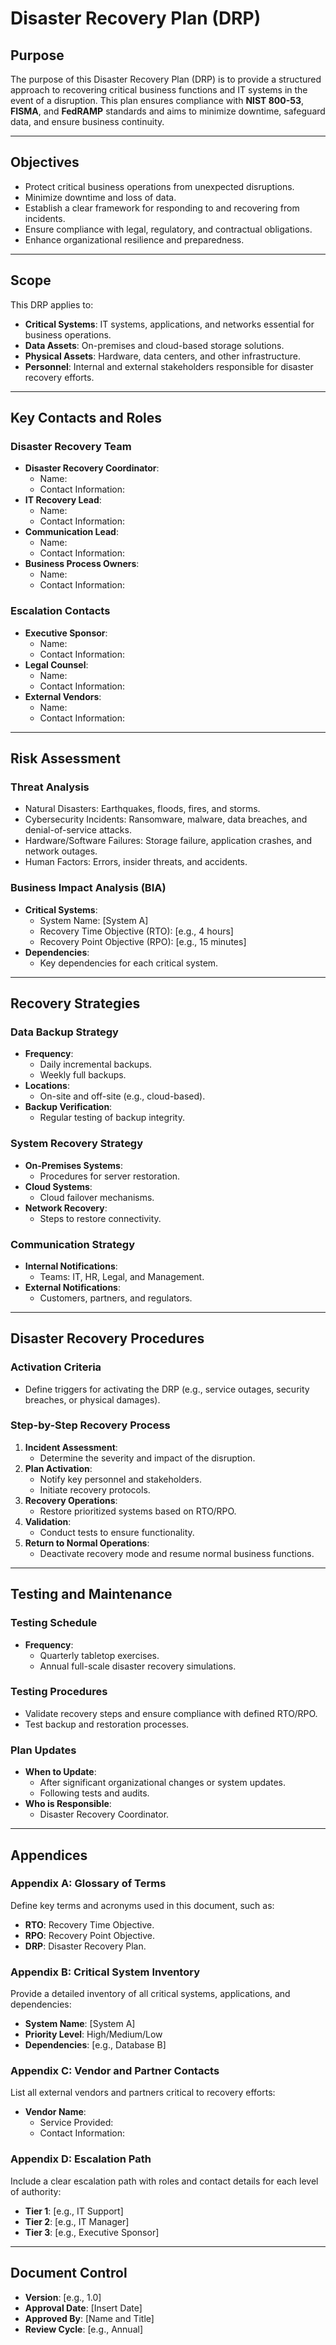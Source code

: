 # Disaster Recovery Plan (DRP)

## Purpose
The purpose of this Disaster Recovery Plan (DRP) is to provide a structured approach to recovering critical business functions and IT systems in the event of a disruption. This plan ensures compliance with **NIST 800-53**, **FISMA**, and **FedRAMP** standards and aims to minimize downtime, safeguard data, and ensure business continuity.

---

## Objectives
- Protect critical business operations from unexpected disruptions.
- Minimize downtime and loss of data.
- Establish a clear framework for responding to and recovering from incidents.
- Ensure compliance with legal, regulatory, and contractual obligations.
- Enhance organizational resilience and preparedness.

---

## Scope
This DRP applies to:
- **Critical Systems**: IT systems, applications, and networks essential for business operations.
- **Data Assets**: On-premises and cloud-based storage solutions.
- **Physical Assets**: Hardware, data centers, and other infrastructure.
- **Personnel**: Internal and external stakeholders responsible for disaster recovery efforts.

---

## Key Contacts and Roles
### Disaster Recovery Team
- **Disaster Recovery Coordinator**:
  - Name:
  - Contact Information:
- **IT Recovery Lead**:
  - Name:
  - Contact Information:
- **Communication Lead**:
  - Name:
  - Contact Information:
- **Business Process Owners**:
  - Name:
  - Contact Information:

### Escalation Contacts
- **Executive Sponsor**:
  - Name:
  - Contact Information:
- **Legal Counsel**:
  - Name:
  - Contact Information:
- **External Vendors**:
  - Name:
  - Contact Information:

---

## Risk Assessment
### Threat Analysis
- Natural Disasters: Earthquakes, floods, fires, and storms.
- Cybersecurity Incidents: Ransomware, malware, data breaches, and denial-of-service attacks.
- Hardware/Software Failures: Storage failure, application crashes, and network outages.
- Human Factors: Errors, insider threats, and accidents.

### Business Impact Analysis (BIA)
- **Critical Systems**:
  - System Name: [System A]
  - Recovery Time Objective (RTO): [e.g., 4 hours]
  - Recovery Point Objective (RPO): [e.g., 15 minutes]
- **Dependencies**:
  - Key dependencies for each critical system.

---

## Recovery Strategies
### Data Backup Strategy
- **Frequency**:
  - Daily incremental backups.
  - Weekly full backups.
- **Locations**:
  - On-site and off-site (e.g., cloud-based).
- **Backup Verification**:
  - Regular testing of backup integrity.

### System Recovery Strategy
- **On-Premises Systems**:
  - Procedures for server restoration.
- **Cloud Systems**:
  - Cloud failover mechanisms.
- **Network Recovery**:
  - Steps to restore connectivity.

### Communication Strategy
- **Internal Notifications**:
  - Teams: IT, HR, Legal, and Management.
- **External Notifications**:
  - Customers, partners, and regulators.

---

## Disaster Recovery Procedures
### Activation Criteria
- Define triggers for activating the DRP (e.g., service outages, security breaches, or physical damages).

### Step-by-Step Recovery Process
1. **Incident Assessment**:
   - Determine the severity and impact of the disruption.
2. **Plan Activation**:
   - Notify key personnel and stakeholders.
   - Initiate recovery protocols.
3. **Recovery Operations**:
   - Restore prioritized systems based on RTO/RPO.
4. **Validation**:
   - Conduct tests to ensure functionality.
5. **Return to Normal Operations**:
   - Deactivate recovery mode and resume normal business functions.

---

## Testing and Maintenance
### Testing Schedule
- **Frequency**:
  - Quarterly tabletop exercises.
  - Annual full-scale disaster recovery simulations.

### Testing Procedures
- Validate recovery steps and ensure compliance with defined RTO/RPO.
- Test backup and restoration processes.

### Plan Updates
- **When to Update**:
  - After significant organizational changes or system updates.
  - Following tests and audits.
- **Who is Responsible**:
  - Disaster Recovery Coordinator.

---

## Appendices
### Appendix A: Glossary of Terms
Define key terms and acronyms used in this document, such as:
- **RTO**: Recovery Time Objective.
- **RPO**: Recovery Point Objective.
- **DRP**: Disaster Recovery Plan.

### Appendix B: Critical System Inventory
Provide a detailed inventory of all critical systems, applications, and dependencies:
- **System Name**: [System A]
- **Priority Level**: High/Medium/Low
- **Dependencies**: [e.g., Database B]

### Appendix C: Vendor and Partner Contacts
List all external vendors and partners critical to recovery efforts:
- **Vendor Name**:
  - Service Provided:
  - Contact Information:

### Appendix D: Escalation Path
Include a clear escalation path with roles and contact details for each level of authority:
- **Tier 1**: [e.g., IT Support]
- **Tier 2**: [e.g., IT Manager]
- **Tier 3**: [e.g., Executive Sponsor]

---

## Document Control
- **Version**: [e.g., 1.0]
- **Approval Date**: [Insert Date]
- **Approved By**: [Name and Title]
- **Review Cycle**: [e.g., Annual]
